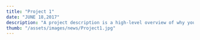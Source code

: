 ```yaml
---
title: "Project 1"
date: "JUNE 18,2017"
description: "A project description is a high-level overview of why you’re doing a project. The document explains a project’s objectives and its essential qualities. Think of it as the elevator pitch that focuses on what and why without delving into how."
thumb: "/assets/images/news/Project1.jpg"
---
```

